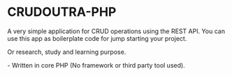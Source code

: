 # CRUDOUTRA-PHP

A very simple application for CRUD operations using the REST API.
You can use this app as boilerplate code for jump starting your project.

Or research, study and learning purpose.

\- Written in core PHP (No framework or third party tool used).
